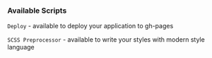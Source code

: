 ### Available Scripts

`Deploy` - available to deploy your application to gh-pages

`SCSS Preprocessor` - available to write your styles with modern style language
